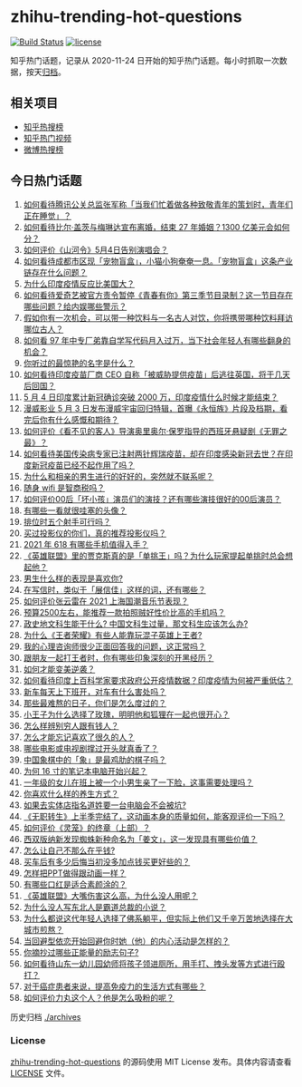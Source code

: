 # zhihu-trending-hot-questions

[![Build Status](https://github.com/justjavac/zhihu-trending-hot-questions/workflows/ci/badge.svg?branch=master)](https://github.com/justjavac/zhihu-trending-hot-questions/actions)
[![license](https://img.shields.io/github/license/justjavac/zhihu-trending-hot-questions)](https://github.com/justjavac/zhihu-trending-hot-questions/blob/master/LICENSE)

知乎热门话题，记录从 2020-11-24 日开始的知乎热门话题。每小时抓取一次数据，按天[归档](./archives)。

## 相关项目

- [知乎热搜榜](https://github.com/justjavac/zhihu-trending-top-search)
- [知乎热门视频](https://github.com/justjavac/zhihu-trending-hot-video)
- [微博热搜榜](https://github.com/justjavac/weibo-trending-hot-search)

## 今日热门话题

<!-- BEGIN -->
<!-- 最后更新时间 Wed May 05 2021 02:05:38 GMT+0800 (China Standard Time) -->

1. [如何看待腾讯公关总监张军称「当我们忙着做各种致敬青年的策划时，青年们正在睡觉」？](https://www.zhihu.com/question/457759935)
2. [如何看待比尔·盖茨与梅琳达宣布离婚，结束 27 年婚姻？1300
   亿美元会如何分？](https://www.zhihu.com/question/457737040)
3. [如何评价《山河令》5月4日告别演唱会？](https://www.zhihu.com/question/457830518)
4. [如何看待成都市区现「宠物盲盒」，小猫小狗奄奄一息。「宠物盲盒」这条产业链存在什么问题？](https://www.zhihu.com/question/457745277)
5. [为什么印度疫情反应比美国大？](https://www.zhihu.com/question/456804640)
6. [如何看待爱奇艺被官方责令暂停《青春有你》第三季节目录制？这一节目存在哪些问题？给内娱哪些警示？](https://www.zhihu.com/question/457851906)
7. [假如你有一次机会，可以带一种饮料与一名古人对饮，你将携带哪种饮料拜访哪位古人？](https://www.zhihu.com/question/457665322)
8. [如何看 97
   年中专厂弟靠自学写代码月入过万，当下社会年轻人有哪些翻身的机会？](https://www.zhihu.com/question/457749433)
9. [你听过的最惊艳的名字是什么？](https://www.zhihu.com/question/265694919)
10. [如何看待印度疫苗厂商 CEO
    自称「被威胁提供疫苗」后逃往英国，将于几天后回国？](https://www.zhihu.com/question/457628956)
11. [5 月 4 日印度累计新冠确诊突破 2000
    万，印度疫情什么时候才能结束？](https://www.zhihu.com/question/457761447)
12. [漫威影业 5 月 3
    日发布漫威宇宙回归特辑，首曝《永恒族》片段及档期，看完后你有什么感慨和期待？](https://www.zhihu.com/question/457703332)
13. [如何评价《看不见的客人》导演奥里奥尔·保罗指导的西班牙悬疑剧《无罪之最》？](https://www.zhihu.com/question/453388234)
14. [如何看待美国传染病专家已注射两针辉瑞疫苗，却在印度感染新冠去世？在印度新冠疫苗已经不起作用了吗？](https://www.zhihu.com/question/457803433)
15. [为什么和相亲的男生进行的好好的，突然就不联系呢？](https://www.zhihu.com/question/455019918)
16. [随身 wifi 是智商税吗？](https://www.zhihu.com/question/446103006)
17. [如何评价00后「坏小孩」演员们的演技？还有哪些演技很好的00后演员？](https://www.zhihu.com/question/457684810)
18. [有哪些一看就很哇塞的头像？](https://www.zhihu.com/question/445718825)
19. [排位时五个射手可行吗？](https://www.zhihu.com/question/457347115)
20. [买过投影仪的你们，真的推荐投影仪吗？](https://www.zhihu.com/question/437319206)
21. [2021 年 618 有哪些手机值得入手？](https://www.zhihu.com/question/457255298)
22. [《英雄联盟》里的贾克斯真的是「单挑王」吗？为什么玩家提起单挑时总会想起他？](https://www.zhihu.com/question/457010220)
23. [男生什么样的表现是喜欢你?](https://www.zhihu.com/question/430805859)
24. [在写信时，类似于「展信佳」这样的词，还有哪些？](https://www.zhihu.com/question/27590044)
25. [如何评价张云雷在 2021 上海国潮音乐节表现？](https://www.zhihu.com/question/457677090)
26. [预算2500左右，能推荐一款拍照贼好性价比高的手机吗？](https://www.zhihu.com/question/452624562)
27. [政史地文科生能干什么? 中国文科生过量，那文科生应该怎么办?](https://www.zhihu.com/question/455156955)
28. [为什么《王者荣耀》有些人能靠玩混子英雄上王者?](https://www.zhihu.com/question/328458184)
29. [我的心理咨询师很少正面回答我的问题，这正常吗？](https://www.zhihu.com/question/457615630)
30. [跟朋友一起打王者时，你有哪些印象深刻的开黑经历？](https://www.zhihu.com/question/457741813)
31. [如何才能变美逆袭？](https://www.zhihu.com/question/52287991)
32. [如何看待印度上百科学家要求政府公开疫情数据？印度疫情为何被严重低估？](https://www.zhihu.com/question/457757785)
33. [新车每天上下班开，对车有什么害处吗？](https://www.zhihu.com/question/453386492)
34. [那些最难熬的日子，你们是怎么度过的？](https://www.zhihu.com/question/452944848)
35. [小王子为什么选择了玫瑰，明明他和狐狸在一起也很开心？](https://www.zhihu.com/question/353104840)
36. [怎么样辨别穷人跟有钱人？](https://www.zhihu.com/question/349437220)
37. [怎么才能忘记喜欢了很久的人？](https://www.zhihu.com/question/456682944)
38. [哪些电影或电视剧撑过开头就真香了？](https://www.zhihu.com/question/449504220)
39. [中国象棋中的「象」是最鸡肋的棋子吗？](https://www.zhihu.com/question/39282356)
40. [为何 16 寸的笔记本电脑开始兴起？](https://www.zhihu.com/question/456973925)
41. [一年级的女儿在班上被一个小男生亲了一下脸，这事需要处理吗？](https://www.zhihu.com/question/449615832)
42. [你喜欢什么样的养生方式？](https://www.zhihu.com/question/456345968)
43. [如果去实体店指名道姓要一台电脑会不会被坑?](https://www.zhihu.com/question/449490091)
44. [《无职转生》上半季完结了，这动画本身的质量如何，能客观评价一下吗？](https://www.zhihu.com/question/450611651)
45. [如何评价《灵笼》的终章（上部）？](https://www.zhihu.com/question/457072944)
46. [西双版纳新发现蜘蛛新种命名为「姜文」，这一发现具有哪些价值？](https://www.zhihu.com/question/457371552)
47. [怎么让自己不那么在乎钱?](https://www.zhihu.com/question/453040828)
48. [买车后有多少后悔当初没多加点钱买更好些的？](https://www.zhihu.com/question/455327014)
49. [怎样把PPT做得跟动画一样？](https://www.zhihu.com/question/21539458)
50. [有哪些口红是适合素颜涂的？](https://www.zhihu.com/question/321097156)
51. [《英雄联盟》大嘴伤害这么高，为什么没人用呢？](https://www.zhihu.com/question/457142246)
52. [为什么没人写东北人是霸道总裁的小说？](https://www.zhihu.com/question/337970710)
53. [为什么都说这代年轻人选择了佛系躺平，但实际上他们又千辛万苦地选择在大城市煎熬？](https://www.zhihu.com/question/457670118)
54. [当回避型依恋开始回避你时她（他）的内心活动是怎样的？](https://www.zhihu.com/question/337217828)
55. [你摘抄过哪些正能量的励志句子?](https://www.zhihu.com/question/449320979)
56. [如何看待山东一幼儿园幼师将孩子领进厕所，用手打、拽头发等方式进行殴打？](https://www.zhihu.com/question/457486021)
57. [对于癌症患者来说，提高免疫力的生活方式有哪些？](https://www.zhihu.com/question/447041986)
58. [如何评价力丸这个人？他是怎么吸粉的呢？](https://www.zhihu.com/question/457715074)

<!-- END -->

历史归档 [./archives](./archives)

### License

[zhihu-trending-hot-questions](https://github.com/justjavac/zhihu-trending-hot-questions)
的源码使用 MIT License 发布。具体内容请查看 [LICENSE](./LICENSE) 文件。
